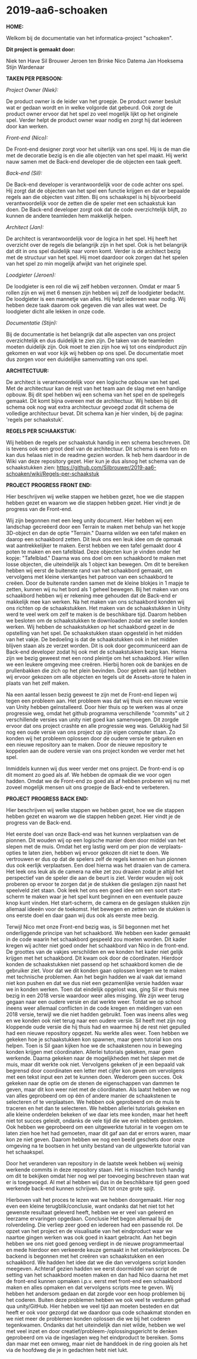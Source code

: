 # 2019-aa6-schoaken

**HOME:**

Welkom bij de documentatie van het informatica-project "schoaken".

**Dit project is gemaakt door:**

Niek ten Have
Sil Brouwer
Jeroen ten Brinke
Nico Datema
Jan Hoeksema
Stijn Wardenaar

**TAKEN PER PERSOON:**

*Project Owner (Niek):*

De product owner is de leider van het groepje. De product owner besluit wat er gedaan wordt en in welke volgorde dat gebeurd. Ook zorgt de product owner ervoor dat het spel zo veel mogelijk lijkt op het originele spel. Verder helpt de product owner waar nodig en zorgt hij dat iedereen door kan werken.

*Front-end (Nico):*

De Front-end designer zorgt voor het uiterlijk van ons spel. Hij is de man die met de decoratie bezig is en die alle objecten van het spel maakt. Hij werkt nauw samen met de Back-end developer die de objecten een taak geeft.

*Back-end (Sil):*

De Back-end developer is verantwoordelijk voor de code achter ons spel. Hij zorgt dat de objecten van het spel een functie krijgen en dat er bepaalde regels aan die objecten vast zitten. Bij ons schaakspel is hij bijvoorbeeld verantwoordelijk voor de zetten die de speler met een schaakstuk kan doen. De Back-end developer zorgt ook dat de code overzichtelijk blijft, zo kunnen de andere teamleden hem makkelijk helpen.

*Architect (Jan):*

De architect is verantwoordelijk voor de logica in het spel. Hij heeft het overzicht over de regels die belangrijk zijn in het spel. Ook is het belangrijk dat dit in ons spel duidelijk naar voren komt. Verder is de architect bezig met de structuur van het spel. Hij moet daardoor ook zorgen dat het spelen van het spel zo min mogelijk afwijkt van het originele spel.

*Loodgieter (Jeroen):*

De loodgieter is een rol die wij zelf hebben verzonnen. Omdat er maar 5 rollen zijn en wij met 6 mensen zijn hebben wij zelf de loodgieter bedacht. De loodgieter is een mannetje van alles. Hij helpt iedereen waar nodig. Wij hebben deze taak daarom ook gegeven die van alles wat weet. De loodgieter dicht alle lekken in onze code.

*Documentatie (Stijn):*

Bij de documentatie is het belangrijk dat alle aspecten van ons project overzichtelijk en dus duidelijk te zien zijn. De taken van de teamleden moeten duidelijk zijn. Ook moet te zien zijn hoe wij tot ons eindproduct zijn gekomen en wat voor kijk wij hebben op ons spel. De documentatie moet dus zorgen voor een duidelijke samenvatting van ons spel.

**ARCHITECTUUR:**

De architect is verantwoordelijk voor een logische opbouw van het spel. Met de architectuur kan de rest van het team aan de slag met een handige opbouw. Bij dit spel hebben wij een schema van het spel en de spelregels gemaakt. Dit komt bijna overeen met de architectuur. Wij hebben bij dit schema ook nog wat extra architectuur gevoegd zodat dit schema de volledige architectuur bevat. Dit schema kan je hier vinden, bij de pagina: 'regels per schaakstuk'.


**REGELS PER SCHAAKSTUK:**

Wij hebben de regels per schaakstuk handig in een schema beschreven. Dit is tevens ook een groot deel van de architectuur.
Dit schema is een foto en kan dus helaas niet in de readme gezien worden. Ik heb hem daardoor in de Wiki van deze repository gezet.
Hier kun je dus alsnog het schema van de schaakstukken zien: https://github.com/Silbrouwer/2019-aa6-schoaken/wiki/Regels-per-schaakstuk

**PROJECT PROGRESS FRONT END:**

Hier beschrijven wij welke stappen we hebben gezet, hoe we die stappen hebben gezet en waarom we die stappen hebben gezet. Hier vindt je de progress van de Front-end.

Wij zijn begonnen met een leeg unity document. Hier hebben wij een landschap gecreëerd door een Terrain te maken met behulp van het kopje 3D-object en dan de optie "Terrain." Daarna wilden we een tafel maken en daarop een schaakbord zetten. Dit leuk ons een leuk idee om de opmaak wat aantrekkelijker te maken. Eerst hebben we een tafel gemaakt door 4 poten te maken en een tafelblad. Deze objecten kun je vinden onder het kopje: "Tafelblad." Daarna was ons doel om een schaakbord te maken met losse objecten, die uiteindelijk als 1 object kan bewegen. Om dit te bereiken hebben wij eerst de buitenste rand van het schaakbord gemaakt, om vervolgens met kleine vierkantjes het patroon van een schaakbord te creëen. Door de buitenste randen samen met de kleine blokjes in 1 mapje te zetten, kunnen wij nu het bord als 1 geheel bewegen. Bij het maken van ons schaakbord hebben wij er rekening mee gehouden dat de Back-end er makkelijk mee kan werken. Na het maken van ons schaakbord konden wij ons richten op de schaakstukken. Het maken van de schaakstukken in Unity werd te veel werk om zelf te maken is de beschikbare tijd. Daarom hebben we besloten om de schaakstukken te downloaden zodat we sneller konden werken. Wij hebben de schaakstukken op het schaakbord gezet in de opstelling van het spel. De schaakstukken staan opgesteld in het midden van het vakje. De bedoeling is dat de schaakstukken ook in het midden blijven staan als ze verzet worden. Dit is ook door gecommuniceerd aan de Back-end developer zodat hij ook met de schaakstukken bezig kan. Hierna zijn we bezig geweest met een rond pleintje om het schaakbord. Hier willen we een leukere omgeving mee creëren. Hierbij horen ook de bankjes en de prullenbakken die zich op het plein bevinden. Door gebrek aan tijd hebben wij ervoor gekozen om alle objecten en tegels uit de Assets-store te halen in plaats van het zelf maken.

Na een aantal lessen bezig geweest te zijn met de Front-end liepen wij tegen een probleem aan. Het probleem was dat wij thuis een nieuwe versie van Unity hebben geïnstalleerd. Door hier thuis op te werken was al onze progressie weg, omdat het github programma verschillende "commits" uit 2 verschillende versies van unity niet goed kan samenvoegen. Dit zorgde ervoor dat ons project crashte en alle progressie weg was. Gelukkig had Sil nog een oude versie van ons project op zijn eigen computer staan. Zo konden wij het probleem oplossen door de oudere versie te gebruiken en een nieuwe repository aan te maken. Door de nieuwe repository te koppelen aan de oudere versie van ons project konden we verder met het spel.

Inmiddels kunnen wij dus weer verder met ons project. De front-end is op dit moment zo goed als af. We hebben de opmaak die we voor ogen hadden. Omdat we de Front-end zo goed als af hebben proberen wij nu met zoveel mogelijk mensen uit ons groepje de Back-end te verbeteren.


**PROJECT PROGRESS BACK END:**

Hier beschrijven wij welke stappen we hebben gezet, hoe we die stappen hebben gezet en waarom we die stappen hebben gezet. Hier vindt je de progress van de Back-end.

Het eerste doel van onze Back-end was het kunnen verplaatsen van de pionnen. Dit wouden wij op een logische manier doen door middel van het slepen met de muis. Omdat het erg lastig werd om per pion de verplaats-opties te laten zien, hebben wij ervoor gekozen dit niet te doen. We vertrouwen er dus op dat de spelers zelf de regels kennen en hun pionnen dus ook eerlijk verplaatsen. Een doel hierna was het draaien van de camera. Het leek ons leuk als de camera na elke zet zou draaien zodat je altijd het perspectief van de speler die aan de beurt is ziet. Verder wouden wij ook proberen op ervoor te zorgen dat je de stukken die geslagen zijn naast het speelveld ziet staan. Ook leek het ons een goed idee om een soort start-scherm te maken waar je het spel kunt beginnen en een eventuele pauze knop kunt vinden. Het start-scherm, de camera en de geslagen stukken zijn allemaal ideeën voor de toekomst. Het bewegen en zetten van de stukken is ons eerste doel en daar gaan wij dus ook als eerste mee bezig.

Terwijl Nico met onze Front-end bezig was, is Sil begonnen met het onderliggende principe van het schaakbord. We hebben een kader gemaakt in de code waarin het schaakbord gespeeld zou moeten worden. Dit kader kregen wij achter niet goed onder het schaakbord van Nico in de front-end. De groottes van de vakjes verschilden en we konden het kader niet gelijk krijgen met het schaakbord. Dit kwam ook door de cöordinaten. Hierdoor konden de schaakstukken niet passend op het schaakbord komen die de gebruiker ziet. Voor dat we dit konden gaan oplossen kregen we te maken met technische problemen. Aan het begin hadden we al vaak dat iemand niet kon pushen en dat we dus niet een gezamenlijke versie hadden waar we in konden werken. Toen dat eindelijk opgelost was, ging Sil er thuis mee bezig in een 2018 versie waardoor weer alles misging. We zijn weer terug gegaan naar een oudere versie en dat werkte weer. Totdat we op school ineens weer allemaal conflicten in de code kregen en meldingen van een 2018 versie, terwijl we die niet hadden gebruikt. Toen was ineens alles weg en we konden ook niet terug naar een oudere versie. Sil heeft met zijn nog kloppende oude versie die hij thuis had en waarmee hij de rest niet gepulled had een nieuwe repository opgezet. Nu werkte alles weer. Toen hebben we gekeken hoe je schaakstukken kon spawnen, maar geen  tutorial kon ons helpen. Toen is Sil gaan kijken hoe we de schaakstenen nou in beweging konden krijgen met cöordinaten. Allerlei tutorials gekeken, maar geen werkende. Daarna gekeken naar de mogelijkheden met het slepen met de muis, maar dit werkte ook niet. Vervolgens gekeken of je een bepaald vak begrensd door coordinaten een letter met cijfer kon geven om vervolgens met een tekst input een zet te kunnen doen. Wederom geen succes. Ook gekeken naar de optie om de stenen de eigenschappen van dammen te geven, maar dit kon weer niet met de cöordinaten. Als laatst hebben we nog van alles geprobeerd om op één of andere manier de schaakstenen te selecteren of te verplaatsen. We hebben ook geprobeerd om de muis te traceren en het dan te selecteren. We hebben allerlei tutorials gekeken en alle kleine onderdelen bekeken of we daar iets mee konden, maar het heeft niet tot succes geleidt, ondanks de vele tijd die we erin hebben gestoken. Ook hebben we geprobeerd om een uitgewerkte tutorial in te voegen om te laten zien hoe het had gemoeten, maar dit gaf aan dat er errors waren, maar kon ze niet geven. Daarom hebben we nog een beeld geschets door onze omgeving na te bootsen in het unity bestand van de uitgewerkte tutorial van het schaakspel. 

Door het veranderen van repository in de laatste week hebben wij weinig werkende commits in deze repository staan. Het is misschien toch handig om dit te bekijken omdat hier nog wel per toevoeging beschreven staan wat er is toegevoegd.
Al met al hebben wij dus in de beschikbare tijd geen goed werkende back-end kunnen schrijven. Dit tot onze grote spijt.

Hierboven valt het proces te lezen wat we hebben doorgemaakt. Hier nog even een kleine terugblik/conclusie, want ondanks dat het niet tot het gewenste resultaat geleverd heeft, hebben we er veel van geleerd en leerzame ervaringen opgedaan.
Conclusie
Het begon allemaal bij de rolverdeling. Die verliep zeer goed en iedereen had een passende rol. 
De opzet van het project en de visualisatie van het eindproduct waar we naartoe gingen werken was ook goed in kaart gebracht. Aan het begin hebben we ons niet goed genoeg verdiept in de nieuwe programmeertaal en mede hierdoor een verkeerde keuze gemaakt in het ontwikkelproces. De backend is begonnen met het creëren van schaakstukken en een schaakbord. We hadden het idee dat we die dan vervolgens script konden meegeven. Achteraf gezien hadden we eerst doormiddel van script de setting van het schaakbord moeten maken en dan had Nico daarna het met de front-end kunnen opmaken i.p.v. eerst met front-end een schaakbord maken en alles opmaken en dat vervolgens scripts mee te geven. Wij hebben het andersom gedaan en dat zorgde voor een hoop problemen bij het coderen. Buiten deze problemen hebben we ook veel te verduren gehad qua unity/GitHub. Hier hebben we veel tijd aan moeten besteden en dat heeft er ook voor gezorgd dat we daardoor qua code schaakmat stonden en we niet meer de problemen konden oplossen die we bij het coderen tegenkwamen. Ondanks dat het uiteindelijk dan niet wilde, hebben we wel met veel inzet en door creatief/probleem-/oplossingsgericht te denken geprobeerd om via de ingeslagen weg het eindproduct te bereiken. Soms dan maar met een omweg, maar niet de handdoek in de ring gooien als het via de hoofdweg die je in gedachten hebt niet lukt.



